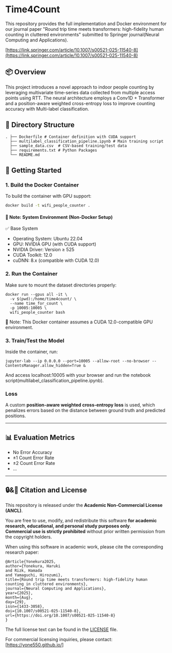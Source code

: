 # Time4Count

This repository provides the full implementation and Docker environment for our journal paper "Round trip time meets transformers: high-fidelity human counting in cluttered environments" submitted to Springer journal(Neural Computing and Applications).

[https://link.springer.com/article/10.1007/s00521-025-11540-8](https://link.springer.com/article/10.1007/s00521-025-11540-8)

## 📦 Overview

This project introduces a novel approach to indoor people counting by leveraging multivariate time-series data collected from multiple access points using RTT. The neural architecture employs a Conv1D + Transformer and a position-aware weighted cross-entropy loss to improve counting accuracy with Multi-label classification.

## 📁 Directory Structure
```
. ├── Dockerfile # Container definition with CUDA support 
  ├── multilabel_classification_pipeline.ipynb # Main training script 
  ├── sample_data.csv  # CSV-based training/test data 
  ├── requirements.txt # Python Packages
  └── README.md
```


## 🚀 Getting Started

### 1. Build the Docker Container

To build the container with GPU support:

```bash
docker build -t wifi_people_counter .
```

#### 📌 Note: System Environment (Non-Docker Setup)

✅ Base System

 - Operating System: Ubuntu 22.04
 - GPU: NVIDIA GPU (with CUDA support)
 - NVIDIA Driver: Version ≥ 525
 - CUDA Toolkit: 12.0
 - cuDNN: 8.x (compatible with CUDA 12.0)

### 2. Run the Container
Make sure to mount the dataset directories properly:

```
docker run --gpus all -it \
  -v $(pwd):/home/time4count/ \
  --name time_for_count \
  -p 10005:10005 \
  wifi_people_counter bash
```

📌 Note: This Docker container assumes a CUDA 12.0-compatible GPU environment.

### 3. Train/Test the Model
Inside the container, run:

```
jupyter-lab --ip 0.0.0.0 --port=10005 --allow-root --no-browser --ContentsManager.allow_hidden=True &
```
And access localhost:10005 with your browser and run the notebook script(multilabel_classification_pipeline.ipynb).


### Loss

A custom **position-aware weighted cross-entropy loss** is used, which penalizes errors based on the distance between ground truth and predicted positions.

---

## 📊 Evaluation Metrics

- No Error Accuracy  
- ±1 Count Error Rate  
- ±2 Count Error Rate  
- ...

---


## 🔒&📝 Citation and License

This repository is released under the **Academic Non-Commercial License (ANCL)**.

You are free to use, modify, and redistribute this software **for academic research, educational, and personal study purposes only**.  
**Commercial use is strictly prohibited** without prior written permission from the copyright holders.

When using this software in academic work, please cite the corresponding research paper:

```
﻿@Article{Yonekura2025,
author={Yonekura, Haruki
and Rizk, Hamada
and Yamaguchi, Hirozumi},
title={Round trip time meets transformers: high-fidelity human counting in cluttered environments},
journal={Neural Computing and Applications},
year={2025},
month={Aug},
day={29},
issn={1433-3058},
doi={10.1007/s00521-025-11540-8},
url={https://doi.org/10.1007/s00521-025-11540-8}
}
```

The full license text can be found in the [LICENSE](./LICENSE) file.

For commercial licensing inquiries, please contact: [https://yone550.github.io/]
